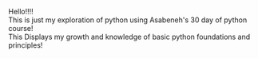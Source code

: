 Hello!!!! <br>
This is just my exploration of python using Asabeneh's 30 day of python course! <br>
This Displays my growth and knowledge of basic python foundations and principles!
